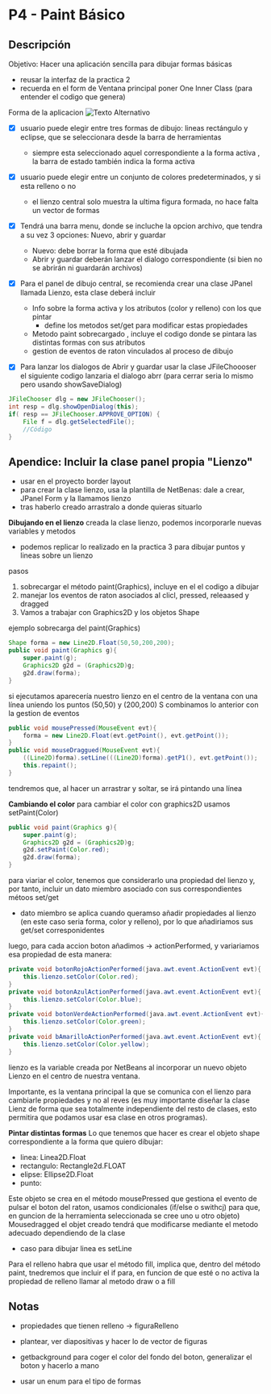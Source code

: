 
# P4 - Paint Básico

## Descripción

Objetivo: Hacer una aplicación sencilla para dibujar formas básicas
- reusar la interfaz de la practica 2
- recuerda en el form de Ventana principal poner One Inner Class (para entender el codigo que genera)

Forma de la aplicacion
![Texto Alternativo](Imagenes/2024-03-03_17-05.png)

- [x] usuario puede elegir entre tres formas de dibujo: lineas rectángulo y eclipse, que se seleccionara desde la barra de herramientas
	- siempre esta seleccionado aquel correspondiente a la forma activa , la barra de estado también indica la forma activa

- [x]  usuario puede elegir entre un conjunto de colores predeterminados, y si esta relleno o no
	- el lienzo central solo muestra la ultima figura formada, no hace falta un vector de formas

- [x]  Tendrá una barra menu, donde se incluche la opcion archivo, que tendra a su vez 3 opciones: Nuevo, abrir y guardar 
	- Nuevo: debe borrar la forma que esté dibujada
	- Abrir y guardar deberán lanzar el dialogo correspondiente (si bien no se abrirán ni guardarán archivos)

- [x] Para el panel de dibujo central, se recomienda crear una clase JPanel llamada Lienzo, esta clase deberá incluir 
	- Info sobre la forma activa y los atributos (color y relleno) con los que pintar
		- define los metodos set/get para modificar estas propiedades
	- Metodo paint sobrecargado , incluye el codigo donde se pintara las distintas formas con sus atributos
	- gestion de eventos de raton vinculados al proceso de dibujo

- [x] Para lanzar los dialogos de Abrir y guardar usar la clase JFileChoooser
	el siguiente codigo lanzaria el dialogo abrr (para cerrar seria lo mismo pero usando showSaveDialog)

```java
JFileChooser dlg = new JFileChooser();
int resp = dlg.showOpenDialog(this);
if( resp == JFileChooser.APPROVE_OPTION) {
    File f = dlg.getSelectedFile();
    //Código
}
```

## Apendice: Incluir la clase panel propia "Lienzo"

- usar en el proyecto border layout
- para crear la clase lienzo, usa la plantilla de NetBenas: dale a crear, JPanel Form  y la llamamos lienzo 
- tras haberlo creado arrastralo a donde quieras situarlo 

**Dibujando en el lienzo**
creada la clase lienzo, podemos incorporarle nuevas variables y metodos 
- podemos replicar lo realizado en la practica 3 para dibujar puntos y lineas sobre un lienzo

pasos 
1. sobrecargar el método paint(Graphics), incluye en el el codigo a dibujar
2. manejar los eventos de raton asociados al clicl, pressed, releaased y dragged
3. Vamos a trabajar con Graphics2D y los objetos Shape

ejemplo sobrecarga del paint(Graphics)
```java
Shape forma = new Line2D.Float(50,50,200,200);
public void paint(Graphics g){
	super.paint(g);
	Graphics2D g2d = (Graphics2D)g;
	g2d.draw(forma);
}
```

si ejecutamos aparecería nuestro lienzo en el centro de la ventana con una línea uniendo los puntos (50,50) y (200,200) S combinamos lo anterior con la gestion de eventos

```java
public void mousePressed(MouseEvent evt){
	forma = new Line2D.Float(evt.getPoint(), evt.getPoint());
}
public void mouseDraggued(MouseEvent evt){
	((Line2D)forma).setLine(((Line2D)forma).getP1(), evt.getPoint());
	this.repaint();
}
```

tendremos que, al hacer un arrastrar y soltar, se irá pintando una línea 

**Cambiando el color**
para cambiar el color con graphics2D usamos setPaint(Color)

```java
public void paint(Graphics g){
	super.paint(g);
	Graphics2D g2d = (Graphics2D)g;
	g2d.setPaint(Color.red);
	g2d.draw(forma);
}
```

para viariar el color, tenemos que considerarlo una propiedad del lienzo y, por tanto, incluir un dato miembro asociado con sus correspondientes métoos set/get
- dato miembro se aplica cuando queramso añadir propiedades al lienzo (en este caso seria forma, color y relleno), por lo que añadiriamos sus get/set corresponidentes

luego, para cada accion boton añadimos -> actionPerformed, y variariamos esa propiedad de esta manera:

```java
private void botonRojoActionPerformed(java.awt.event.ActionEvent evt){
	this.lienzo.setColor(Color.red);
}
private void botonAzulActionPerformed(java.awt.event.ActionEvent evt){
	this.lienzo.setColor(Color.blue);
}
private void botonVerdeActionPerformed(java.awt.event.ActionEvent evt){
	this.lienzo.setColor(Color.green);
}
private void bAmarilloActionPerformed(java.awt.event.ActionEvent evt){
	this.lienzo.setColor(Color.yellow);
}
```

lienzo es la variable creada por NetBeans al incorporar un nuevo objeto Lienzo en el centro de nuestra ventana.

Importante, es la ventana principal la que se comunica con el lienzo para cambiarle propiedades y no al reves (es muy importante diseñar la clase Lienz  de forma que sea totalmente independiente del resto de clases, esto permitira que podamos usar esa clase en otros programas).

**Pintar distintas formas**
Lo que tenemos que hacer es crear el objeto shape correspondiente a la forma que quiero dibujar:
- linea: Linea2D.Float
- rectangulo: Rectangle2d.FLOAT
- elipse: Ellipse2D.Float
- punto: 

Este objeto se crea en el método mousePressed que gestiona el evento de pulsar el boton del raton, usamos condicionales (if/else o swithcj) para que, en guncion de la herramienta seleccionada se cree uno u otro objeto)
Mousedragged el objet creado tendrá que modificarse mediante el metodo adecuado dependiendo de la clase 
- caso para dibujar linea es setLine

Para el relleno habra que usar el método fill, implica que, dentro del método paint, tnedremos que incluir el if para, en funcion de que esté o no activa la propiedad de relleno llamar al metodo draw o a fill


## Notas

- propiedades que tienen relleno -> figuraRelleno

- plantear, ver diapositivas y hacer lo de vector de figuras 

- getbackground para coger el color del fondo del boton, generalizar el boton y hacerlo a mano

- usar un enum para el tipo de formas